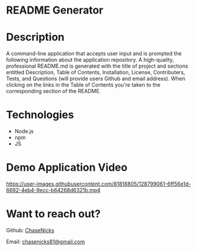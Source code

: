 # README Generator

# Description

A command-line application that accepts user input and is prompted the following information about the 
application repository. A high-quality, professional README.md is generated with the title of project and 
sections entitled Description, Table of Contents, Installation, License, Contributers, Tests, and 
Questions (will provide users Github and email address). When clicking on the links in the Table of Contents
you're taken to the corresponding section of the README.

# Technologies

  * Node.js
  * npm
  * JS

# Demo Application Video



https://user-images.githubusercontent.com/81818805/128799061-6ff56e1d-6692-4eb4-9ecc-b64268d6321b.mp4



# Want to reach out?

Github: [ChaseNicks](https://github.com/ChaseNicks)

Email: chasenicks81@gmail.com
